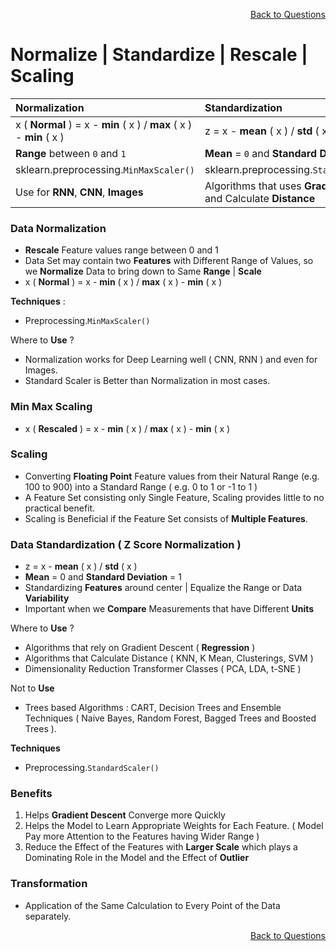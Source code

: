 <p align='right'><a align="right" href="https://github.com/KIRANKUMAR7296/Library/blob/main/Interview.md">Back to Questions</a></p>

# Normalize | Standardize | Rescale | Scaling

Normalization | Standardization
:--- | :---
x ( **Normal** ) =  x - **min** ( x ) / **max** ( x ) - **min** ( x ) | z = x - **mean** ( x ) / **std** ( x )
**Range** between `0` and `1` | **Mean** = `0` and **Standard Deviation** = `1`
sklearn.preprocessing.`MinMaxScaler()` | sklearn.preprocessing.`StandardScaler()`
Use for **RNN**, **CNN**, **Images** | Algorithms that uses **Gradient Descent** and Calculate **Distance**

### Data Normalization
- **Rescale** Feature values range between 0 and 1
- Data Set may contain two **Features** with Different Range of Values, so we **Normalize** Data to bring down to Same **Range** | **Scale**
- x ( **Normal** ) =  x - **min** ( x ) / **max** ( x ) - **min** ( x )

**Techniques** : 
- Preprocessing.`MinMaxScaler()`

Where to **Use** ?
- Normalization works for Deep Learning well ( CNN, RNN ) and even for Images.
- Standard Scaler is Better than Normalization in most cases.

### Min Max Scaling
- x ( **Rescaled** ) =  x - **min** ( x ) / **max** ( x ) - **min** ( x )

### Scaling 
- Converting **Floating Point** Feature values from their Natural Range (e.g. 100 to 900) into a Standard Range ( e.g. 0 to 1 or -1 to 1 )
- A Feature Set consisting only Single Feature, Scaling provides little to no practical benefit.
- Scaling is Beneficial if the Feature Set consists of **Multiple Features**.

### Data Standardization ( Z Score Normalization )
- z = x - **mean** ( x ) / **std** ( x )
- **Mean** = 0 and **Standard Deviation** = 1
- Standardizing **Features** around center | Equalize the Range or Data **Variability**
- Important when we **Compare** Measurements that have Different **Units**

Where to **Use** ?
- Algorithms that rely on Gradient Descent ( **Regression** )
- Algorithms that Calculate Distance ( KNN, K Mean, Clusterings, SVM )
- Dimensionality Reduction Transformer Classes ( PCA, LDA, t-SNE )

Not to **Use** 
- Trees based Algorithms : CART, Decision Trees and Ensemble Techniques ( Naive Bayes, Random Forest, Bagged Trees and Boosted Trees ).

**Techniques** 
- Preprocessing.`StandardScaler()`

### Benefits 
1. Helps **Gradient Descent** Converge more Quickly
2. Helps the Model to Learn Appropriate Weights for Each Feature. ( Model Pay more Attention to the Features having Wider Range )
3. Reduce the Effect of the Features with **Larger Scale** which plays a Dominating Role in the Model and the Effect of **Outlier**

### Transformation
- Application of the Same Calculation to Every Point of the Data separately.

<p align='right'><a align="right" href="https://github.com/KIRANKUMAR7296/Library/blob/main/Interview.md">Back to Questions</a></p>
